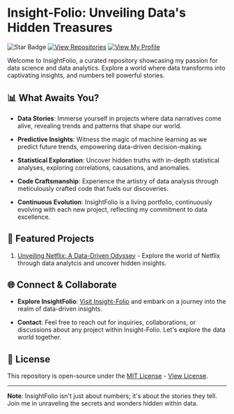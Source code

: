 # Insight-Folio: Unveiling Data's Hidden Treasures
 ![Star Badge](https://img.shields.io/static/v1?label=%F0%9F%8C%9F&message=If%20Useful&style=style=flat&color=BC4E99)
 [![View Repositories](https://img.shields.io/badge/View-My_Repositories-blue?logo=GitHub)](https://github.com/mrafraim?tab=repositories)
[![View My Profile](https://img.shields.io/badge/View-My_Profile-green?logo=GitHub)](https://github.com/mrafraim) 



Welcome to InsightFolio, a curated repository showcasing my passion for data science and data analytics. Explore a world where data transforms into captivating insights, and numbers tell powerful stories.

## 📊 What Awaits You?

- **Data Stories**: Immerse yourself in projects where data narratives come alive, revealing trends and patterns that shape our world.

- **Predictive Insights**: Witness the magic of machine learning as we predict future trends, empowering data-driven decision-making.

- **Statistical Exploration**: Uncover hidden truths with in-depth statistical analyses, exploring correlations, causations, and anomalies.

- **Code Craftsmanship**: Experience the artistry of data analysis through meticulously crafted code that fuels our discoveries.

- **Continuous Evolution**: InsightFolio is a living portfolio, continuously evolving with each new project, reflecting my commitment to data excellence.

## 🌟 Featured Projects
1. [Unveiling Netflix: A Data-Driven Odyssey](https://github.com/mrafraim/Insight-Folio/tree/main/Unveiling%20Netflix:%20A%20Data-Driven%20Odyssey) - Explore the world of Netflix through data analytcis and uncover hidden insights.

## 🌐 Connect & Collaborate

- **Explore InsightFolio**: [Visit Insight-Folio](#) and embark on a journey into the realm of data-driven insights.

- **Contact**: Feel free to reach out for inquiries, collaborations, or discussions about any project within Insight-Folio. Let's explore the data world together.

## 📜 License

This repository is open-source under the [MIT License](LICENSE.txt) - [View License](LICENSE.txt).

---

**Note**: InsightFolio isn't just about numbers; it's about the stories they tell. Join me in unraveling the secrets and wonders hidden within data.

